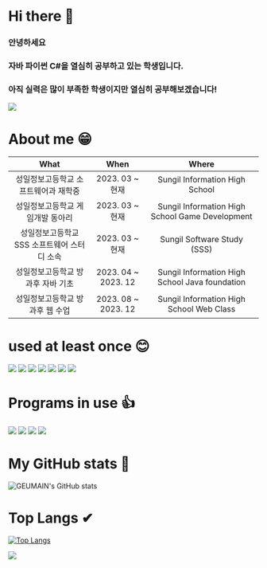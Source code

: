 # Hi there 👋
### 안녕하세요
### 자바 파이썬 C#을 열심히 공부하고 있는 학생입니다.
### 아직 실력은 많이 부족한 학생이지만 열심히 공부해보겠습니다!
<img src="https://capsule-render.vercel.app/api?type=waving&color=auto&height=500&section=header&animation=twinkling&text=Welcome!&fontSize=90"/>

# About me 😁
| What | When | Where |
|:--------:|:--------:|:--------:|
| 성일정보고등학교 소프트웨어과 재학중 | 2023. 03 ~ 현재 | Sungil Information High School |
| 성일정보고등학교 게임개발 동아리 | 2023. 03 ~ 현재 | Sungil Information High School Game Development|
| 성일정보고등학교 SSS 소프트웨어 스터디 소속 | 2023. 03 ~ 현재 | Sungil Software Study (SSS)|
| 성일정보고등학교 방과후 자바 기초 | 2023. 04 ~ 2023. 12 | Sungil Information High School Java foundation|
| 성일정보고등학교 방과후 웹 수업 | 2023. 08 ~ 2023. 12 | Sungil Information High School Web Class|

# used at least once 😊
<img src="https://img.shields.io/badge/Java-F7DF1E?style=for-the-badge&logo=javascript&logoColor=white">
<img src="https://img.shields.io/badge/Python-3776AB?style=for-the-badge&logo=python&logoColor=white">
<img src="https://img.shields.io/badge/csharp-239120?style=for-the-badge&logo=csharp&logoColor=white">
<img src="https://img.shields.io/badge/html5-E34F26?style=for-the-badge&logo=html5&logoColor=white">
<img src="https://img.shields.io/badge/CSS3-1572B6?style=for-the-badge&logo=CSS3&logoColor=white">
<img src="https://img.shields.io/badge/JavaScript-F7DF1E?style=for-the-badge&logo=JavaScript&logoColor=white">
<img src="https://img.shields.io/badge/jquery-0769AD?style=for-the-badge&logo=jquery&logoColor=white">

# Programs in use 👍
<img src="https://img.shields.io/badge/eclipseide-2C2255?style=for-the-badge&logo=eclipseide&logoColor=white">
<img src="https://img.shields.io/badge/visualstudio-5C2D91?style=for-the-badge&logo=visualstudio&logoColor=white">
<img src="https://img.shields.io/badge/unity-FFFFFF?style=for-the-badge&logo=unity&logoColor=black">
<img src="https://img.shields.io/badge/visualstudiocode-007ACC?style=for-the-badge&logo=visualstudiocode&logoColor=white">

# My GitHub stats 👀
![GEUMAIN's GitHub stats](https://github-readme-stats.vercel.app/api?username=GEUMAIN&show_icons=true&theme=radical)
# Top Langs ✔
[![Top Langs](https://github-readme-stats.vercel.app/api/top-langs/?username=GEUMAIN&langs_count=8)](https://github.com/GEUMAIN/github-readme-stats)

<img src="https://capsule-render.vercel.app/api?type=waving&color=auto&height=100&animation=twinkling&section=header&fontSize=90"/>
<!--
**GEUMAIN/GEUMAIN** is a ✨ _special_ ✨ repository because its `README.md` (this file) appears on your GitHub profile.

- 🔭 I’m currently working on ...
- 🌱 I’m currently learning ...
- 👯 I’m looking to collaborate on ...
- 🤔 I’m looking for help with ...
- 💬 Ask me about ...
- 📫 How to reach me: ...
- 😄 Pronouns: ...
- ⚡ Fun fact: ...
